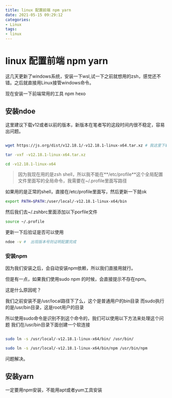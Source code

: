 ```yaml
---
title: linux 配置前端 npm yarn 
date: 2021-05-15 09:29:12
categories:
- Linux
tags:
- linux
---
```


# linux 配置前端 npm yarn

这几天更新了windows系统，安装一下wsl,试一下之前就想用的zsh，感觉还不错。之后就直接用Linux接管windows命令。

现在安装一下前端常用的工具  npm hexo


## 安装ndoe

这里建议下载v12或者以前的版本，新版本在笔者写的这段时间内很不稳定，容易出问题。


```bash

wget https://js.org/dist/v12.18.1/-v12.18.1-linux-x64.tar.xz # 我这里下载到了/usr/local路径下

tar -vxf -v12.18.1-linux-x64.tar.xz

cd -v12.18.1-linux-x64
```

> 因为我现在用的是zsh shell，所以我不能在**/etc/profile**这个全局配置文件里面写的全局命令，我需要在~/.profile里面写路径


如果用的是正常的shell，直接在/etc/profile里面写，然后更新一下就ok

```bash
export PATH=$PATH:/user/local/-v12.18.1-linux-x64/bin
```


然后我们去~/.zshbrc里面添加以下porfile文件

```bash
source ~/.profile
```


更新一下后验证是否可以使用

```bash
ndoe -v #  出现版本号则证明配置完成
```


### 安装npm


因为我们安装之后，会自动安装npm依赖，所以我们直接用就行。

但是有一点，如果我们使用sudo npm 的时候，会直接提示不存在npm。

这是什么原因呢？

我们之前安装不是/usr/local路径下了么，这个是普通用户的bin目录
而sudo执行的是/usr/bin目录，这是root用户的目录

所以使用sudo命令是识别不到这个命令的，我们可以使用以下方法来处理这个问题
我们在/usr/bin目录下面创建一个软连接


```bash

sudo ln -s /usr/local/-v12.18.1-linux-x64/bin/ /usr/bin/

sudo ln -s /usr/local/-v12.18.1-linux-x64/bin/npm /usr/bin/npm
```

问题解决。


## 安装yarn

一定要用npm安装，不能用apt或者yum工具安装